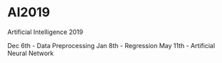 # AI2019
 Artificial Intelligence 2019

Dec 6th - Data Preprocessing
Jan 8th - Regression
May 11th - Artificial Neural Network
